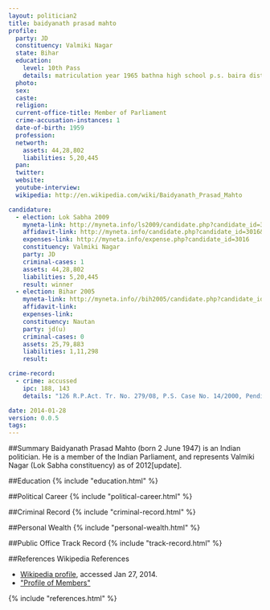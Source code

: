 ```yaml
---
layout: politician2
title: baidyanath prasad mahto
profile: 
  party: JD
  constituency: Valmiki Nagar
  state: Bihar
  education: 
    level: 10th Pass
    details: matriculation year 1965 bathna high school p.s. baira dist.
  photo: 
  sex: 
  caste: 
  religion: 
  current-office-title: Member of Parliament
  crime-accusation-instances: 1
  date-of-birth: 1959
  profession: 
  networth: 
    assets: 44,28,802
    liabilities: 5,20,445
  pan: 
  twitter: 
  website: 
  youtube-interview: 
  wikipedia: http://en.wikipedia.com/wiki/Baidyanath_Prasad_Mahto

candidature: 
  - election: Lok Sabha 2009
    myneta-link: http://myneta.info/ls2009/candidate.php?candidate_id=3016
    affidavit-link: http://myneta.info/candidate.php?candidate_id=3016&scan=original
    expenses-link: http://myneta.info/expense.php?candidate_id=3016
    constituency: Valmiki Nagar 
    party: JD
    criminal-cases: 1
    assets: 44,28,802
    liabilities: 5,20,445
    result: winner 
  - election: Bihar 2005
    myneta-link: http://myneta.info//bih2005/candidate.php?candidate_id=485
    affidavit-link: 
    expenses-link: 
    constituency: Nautan 
    party: jd(u)
    criminal-cases: 0
    assets: 25,79,883
    liabilities: 1,11,298
    result:  

crime-record: 
  - crime: accussed
    ipc: 188, 143
    details: "126 R.P.Act. Tr. No. 279/08, P.S. Case No. 14/2000, Pending in the court of shri S.N. Sohare, J.M. 1st Class Bettiah, on Dated 28.07.2000" 

date: 2014-01-28
version: 0.0.5
tags: 
---
```

##Summary
Baidyanath Prasad Mahto (born 2 June 1947) is an Indian politician. He is a member of the Indian Parliament, and represents Valmiki Nagar (Lok Sabha constituency) as of 2012[update].


##Education
{% include "education.html" %}


##Political Career
{% include "political-career.html" %}


##Criminal Record
{% include "criminal-record.html" %}


##Personal Wealth
{% include "personal-wealth.html" %}


##Public Office Track Record
{% include "track-record.html" %}


##References
Wikipedia References
- [Wikipedia profile]({{page.profile.wikipedia}}), accessed Jan 27, 2014.
- ["Profile of Members"][wiki1]

[wiki1]: http://164.100.47.132/LssNew/Members/Biography.aspx?mpsno=4454


{% include "references.html" %}